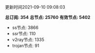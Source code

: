 更新时间2021-09-10 09:08:03

**总订阅: 354**
**总节点: 25760**
**有效节点: 5402**
- ss节点: 3866
- ssr节点: 110
- v2ray节点: 1335
- trojan节点: 91
